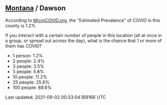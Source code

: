 
## [Montana](/united-states/montana) / Dawson

According to [MicroCOVID.org](http://microcovid.org),
the "Estimated Prevalence" of COVID in this county is 1.2%

If you interact with a certain number of people in this location
(all at once in a group, or spread out across the day), what is the chance that
1 or more of them has COVID?

- 1 person: 1.2%
- 2 people: 2.4%
- 3 people: 3.5%
- 5 people: 5.8%
- 10 people: 11.2%
- 25 people: 25.8%
- 100 people: 69.6%

Last updated: 2021-09-02 00:33:04.169166 UTC
